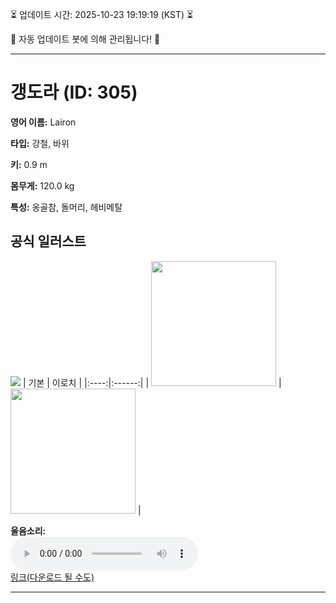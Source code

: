 
⏳ 업데이트 시간: 2025-10-23 19:19:19 (KST) ⏳

🤖 자동 업데이트 봇에 의해 관리됩니다! 🤖

---

# 갱도라 (ID: 305)
**영어 이름:** Lairon

**타입:** 강철, 바위

**키:** 0.9 m

**몸무게:** 120.0 kg

**특성:** 옹골참, 돌머리, 헤비메탈

## 공식 일러스트
![](https://raw.githubusercontent.com/PokeAPI/sprites/master/sprites/pokemon/other/official-artwork/305.png)
| 기본 | 이로치 |
|:----:|:------:|
| <img src="http://play.pokemonshowdown.com/sprites/ani/lairon.gif" width="200"> | <img src="http://play.pokemonshowdown.com/sprites/ani-shiny/lairon.gif" width="200"> |

**울음소리:**<br><audio controls src="https://raw.githubusercontent.com/PokeAPI/cries/main/cries/pokemon/latest/305.ogg"></audio><br> [링크(다운로드 될 수도)](https://raw.githubusercontent.com/PokeAPI/cries/main/cries/pokemon/latest/305.ogg)


---
